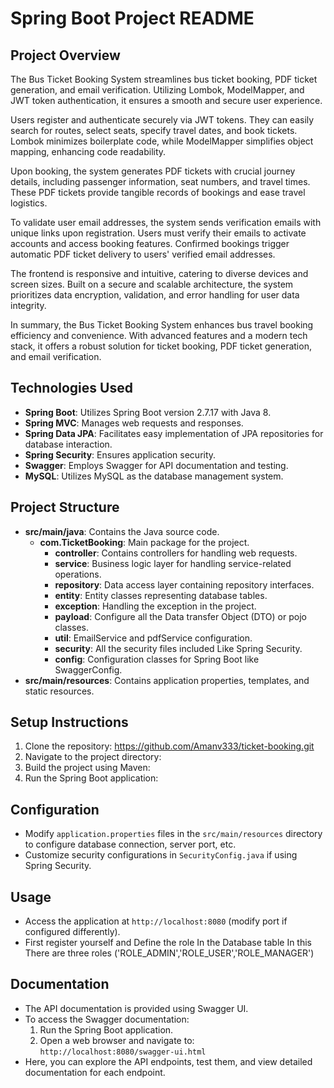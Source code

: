# Spring Boot Project README

## Project Overview
The Bus Ticket Booking System streamlines bus ticket booking, PDF ticket generation,
and email verification. Utilizing Lombok, ModelMapper, and JWT token authentication,
it ensures a smooth and secure user experience.

Users register and authenticate securely via JWT tokens. They can easily search for routes,
select seats, specify travel dates, and book tickets. Lombok minimizes boilerplate code,
while ModelMapper simplifies object mapping, enhancing code readability.

Upon booking, the system generates PDF tickets with crucial journey details, including passenger information,
seat numbers, and travel times. These PDF tickets provide tangible records of bookings and ease travel logistics.

To validate user email addresses, the system sends verification emails with unique links upon registration.
Users must verify their emails to activate accounts and access booking features.
Confirmed bookings trigger automatic PDF ticket delivery to users' verified email addresses.

The frontend is responsive and intuitive, catering to diverse devices and screen sizes.
Built on a secure and scalable architecture, the system prioritizes data encryption, validation,
and error handling for user data integrity.

In summary, the Bus Ticket Booking System enhances bus travel booking efficiency and convenience.
With advanced features and a modern tech stack, it offers a robust solution for ticket booking,
PDF ticket generation, and email verification.

## Technologies Used
- **Spring Boot**: Utilizes Spring Boot version 2.7.17 with Java 8.
- **Spring MVC**: Manages web requests and responses.
- **Spring Data JPA**: Facilitates easy implementation of JPA repositories for database interaction.
- **Spring Security**: Ensures application security.
- **Swagger**: Employs Swagger for API documentation and testing.
- **MySQL**: Utilizes MySQL as the database management system.


## Project Structure
- **src/main/java**: Contains the Java source code.
  - **com.TicketBooking**: Main package for the project.
    - **controller**: Contains controllers for handling web requests.
    - **service**: Business logic layer for handling service-related operations.
    - **repository**: Data access layer containing repository interfaces.
    - **entity**: Entity classes representing database tables.
    - **exception**: Handling the exception in the project.
    - **payload**: Configure all the Data transfer Object (DTO) or pojo classes.
    - **util**: EmailService and pdfService configuration.
    - **security**: All the security files included Like Spring Security.
    - **config**: Configuration classes for Spring Boot like SwaggerConfig.
- **src/main/resources**: Contains application properties, templates, and static resources.

## Setup Instructions
1. Clone the repository: https://github.com/Amanv333/ticket-booking.git
2. Navigate to the project directory:
3. Build the project using Maven:
4. Run the Spring Boot application:

## Configuration
- Modify `application.properties` files in the `src/main/resources` directory to configure database connection, server port, etc.
- Customize security configurations in `SecurityConfig.java` if using Spring Security.

## Usage
- Access the application at `http://localhost:8080` (modify port if configured differently).
- First register yourself and Define the role In the Database table In this There are three roles ('ROLE_ADMIN','ROLE_USER','ROLE_MANAGER')

## Documentation
- The API documentation is provided using Swagger UI.
- To access the Swagger documentation:
  1. Run the Spring Boot application.
  2. Open a web browser and navigate to: `http://localhost:8080/swagger-ui.html`
- Here, you can explore the API endpoints, test them, and view detailed documentation for each endpoint.




